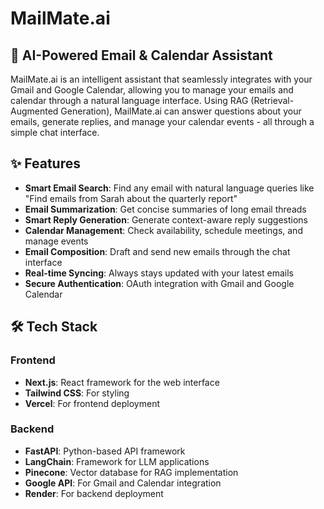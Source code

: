# MailMate.ai

## 🚀 AI-Powered Email & Calendar Assistant

MailMate.ai is an intelligent assistant that seamlessly integrates with your Gmail and Google Calendar, allowing you to manage your emails and calendar through a natural language interface. Using RAG (Retrieval-Augmented Generation), MailMate.ai can answer questions about your emails, generate replies, and manage your calendar events - all through a simple chat interface.

## ✨ Features

- **Smart Email Search**: Find any email with natural language queries like "Find emails from Sarah about the quarterly report"
- **Email Summarization**: Get concise summaries of long email threads
- **Smart Reply Generation**: Generate context-aware reply suggestions
- **Calendar Management**: Check availability, schedule meetings, and manage events
- **Email Composition**: Draft and send new emails through the chat interface
- **Real-time Syncing**: Always stays updated with your latest emails
- **Secure Authentication**: OAuth integration with Gmail and Google Calendar

## 🛠️ Tech Stack

### Frontend
- **Next.js**: React framework for the web interface
- **Tailwind CSS**: For styling
- **Vercel**: For frontend deployment

### Backend
- **FastAPI**: Python-based API framework
- **LangChain**: Framework for LLM applications
- **Pinecone**: Vector database for RAG implementation
- **Google API**: For Gmail and Calendar integration
- **Render**: For backend deployment
